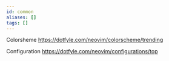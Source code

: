 ```yaml
---
id: common
aliases: []
tags: []
---
```


Colorsheme
https://dotfyle.com/neovim/colorscheme/trending

Configuration
https://dotfyle.com/neovim/configurations/top
